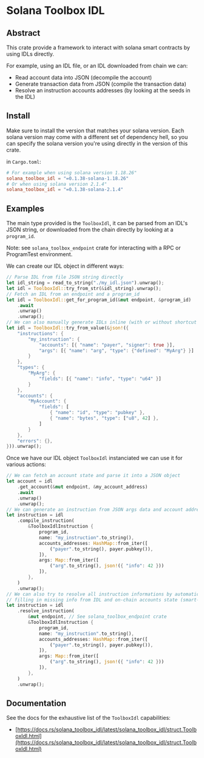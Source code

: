 # Solana Toolbox IDL

## Abstract

This crate provide a framework to interact with solana smart contracts by using IDLs directly.

For example, using an IDL file, or an IDL downloaded from chain we can:

- Read account data into JSON (decompile the account)
- Generate transaction data from JSON (compile the transaction data)
- Resolve an instruction accounts addresses (by looking at the seeds in the IDL)

## Install

Make sure to install the version that matches your solana version.
Each solana version may come with a different set of dependency hell, so you can specify the solana version you're using directly in the version of this crate.

in `Cargo.toml`:

```toml
# For example when using solana version 1.18.26"
solana_toolbox_idl = "=0.1.38-solana-1.18.26"
# Or when using solana version 2.1.4"
solana_toolbox_idl = "=0.1.38-solana-2.1.4"
```

## Examples

The main type provided is the `ToolboxIdl`, it can be parsed from an IDL's JSON string, or downloaded from the chain directly by looking at a `program_id`.

Note: see `solana_toolbox_endpoint` crate for interacting with a RPC or ProgramTest environment.

We can create our IDL object in different ways:

```rust
// Parse IDL from file JSON string directly
let idl_string = read_to_string("./my_idl.json").unwrap();
let idl = ToolboxIdl::try_from_str(&idl_string).unwrap();
// Fetch an IDL from an endpoint and a program_id
let idl = ToolboxIdl::get_for_program_id(&mut endpoint, &program_id)
    .await
    .unwrap()
    .unwrap();
// We can also manually generate IDLs inline (with or without shortcut syntax)
let idl = ToolboxIdl::try_from_value(&json!({
    "instructions": {
        "my_instruction": {
            "accounts": [{ "name": "payer", "signer": true }],
            "args": [{ "name": "arg", "type": {"defined": "MyArg"} }]
        }
    },
    "types": {
        "MyArg": {
            "fields": [{ "name": "info", "type": "u64" }]
        }
    },
    "accounts": {
        "MyAccount": {
            "fields": [
                { "name": "id", "type": "pubkey" },
                { "name": "bytes", "type": ["u8", 42] },
            ]
        }
    },
    "errors": {},
})).unwrap();
```

Once we have our IDL object `ToolboxIdl` instanciated we can use it for various actions:

```rust
// We can fetch an account state and parse it into a JSON object
let account = idl
    .get_account(&mut endpoint, &my_account_address)
    .await
    .unwrap()
    .unwrap();
// We can generate an instruction from JSON args data and account addresses
let instruction = idl
    .compile_instruction(
        &ToolboxIdlInstruction {
            program_id,
            name: "my_instruction".to_string(),
            accounts_addresses: HashMap::from_iter([
                ("payer".to_string(), payer.pubkey()),
            ]),
            args: Map::from_iter([
                ("arg".to_string(), json!({ "info": 42 }))
            ]),
        },
    )
    .unwrap();
// We can also try to resolve all instruction informations by automatically
// filling in missing info from IDL and on-chain accounts state (smart-compile)
let instruction = idl
    .resolve_instruction(
        &mut endpoint, // See solana_toolbox_endpoint crate
        &ToolboxIdlInstruction {
            program_id,
            name: "my_instruction".to_string(),
            accounts_addresses: HashMap::from_iter([
                ("payer".to_string(), payer.pubkey()),
            ]),
            args: Map::from_iter([
                ("arg".to_string(), json!({ "info": 42 }))
            ]),
        },
    )
    .unwrap();
```

## Documentation

See the docs for the exhaustive list of the `ToolboxIdl` capabilities:

- [https://docs.rs/solana_toolbox_idl/latest/solana_toolbox_idl/struct.ToolboxIdl.html](https://docs.rs/solana_toolbox_idl/latest/solana_toolbox_idl/struct.ToolboxIdl.html)

